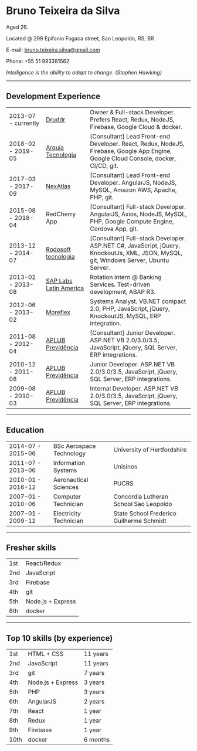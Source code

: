 # Bruno Teixeira da Silva

Aged 26.

Located @ 299 Epifanio Fogaca street, Sao Leopoldo, RS, BR

E-mail: bruno.teixeira.silva@gmail.com

Phone: +55 51 993381562

<div class="box"><i>Intelligence is the ability to adapt to change. (Stephen Hawking)</i></div>

---

## Development Experience

<table>
	<body>
		<tr>
			<td>
				2013-07 -
				currently
			</td>
			<td>				
				<a href="https://druddr.com">Druddr</a>
			</td>
			<td>
				Owner & Full-stack Developer. Prefers React, Redux, NodeJS, Firebase, Google Cloud & docker.
			</td>
		</tr>
		<tr>
			<td>
				2018-02 -
				2019-05
			</td>
			<td>				
				<a href="https://arquia.com.br">Arquia Tecnologia</a>
			</td>				
			<td>
				[Consultant] Lead Front-end Developer. React, Redux, NodeJS, Firebase, Google App Engine, Google Cloud Console, docker, CI/CD, git.
			</td>
		</tr>
		<tr>
			<td>
				2017-03 -
				2017-09
			</td>
			<td>				
				<a href="https://nexatlas.com">NexAtlas</a>
			</td>				
			<td>
				[Consultant] Lead Front-end Developer. AngularJS, NodeJS, MySQL, Amazon AWS, Apache, PHP, git.
			</td>
		</tr>
		<tr>
			<td>
				2015-08 -
				2018-04
			</td>
			<td>
				RedCherry App
			</td>
			<td>
				[Consultant] Full-stack Developer. AngularJS, Axios, NodeJS, MySQL, PHP, Google Compute Engine, Cordova App, git.
			</td>
		</tr>
		<tr>
			<td>
				2013-12 -
				2014-07
			</td>
			<td>
				<a href="http://www.rodosoft.com.br">Rodosoft tecnologia</a>
			</td>
			<td>
				[Consultant] Full-stack Developer. ASP.NET C#, JavaScript, jQuery, KnockoutJs, XML, JSON, MySQL, git, Windows Server, Ubuntu Server.
			</td>
		</tr>
		<tr>
			<td>
				2013-02 -
				2013-08
			</td>
			<td>
				<a href="https://www.sap.com/brazil/about.html">SAP Labs Latin America</a>
			</td>
			<td>
				Rotation Intern @ Banking Services. Test-driven development, ABAP R3.
			</td>
		</tr>
		<tr>
			<td>
				2012-06 -
				2013-02
			</td>
			<td>
				<a href="http://www.moreflex.com">Moreflex</a>
			</td>
			<td>
				Systems Analyst. VB.NET compact 2.0, PHP, JavaScript, jQuery, KnockoutJS, MySQL, ERP integration.
			</td>
		</tr>
		<tr>
			<td>
				2011-08 - 2012-04
			</td>
			<td>
				<a href="http://www.aplub.com.br/site/servicos-aplub-previdencia-seguros-capitalizacao/previdencia">APLUB Previdência</a>
			</td>
			<td>
				[Consultant] Junior Developer. ASP.NET VB 2.0/3.0/3.5, JavaScript, jQuery, SQL Server, ERP integrations.
			</td>
		</tr>
		<tr>
			<td>
				2010-12 - 2011-08
			</td>
			<td>
				<a href="http://www.aplub.com.br/site/servicos-aplub-previdencia-seguros-capitalizacao/previdencia">APLUB Previdência</a>
			</td>
			<td>
				Junior Developer. ASP.NET VB 2.0/3.0/3.5, JavaScript, jQuery, SQL Server, ERP integrations.
			</td>
		</tr>
		<tr>
			<td>
				2009-08 - 2010-03
			</td>
			<td>
				<a href="http://www.aplub.com.br/site/servicos-aplub-previdencia-seguros-capitalizacao/previdencia">APLUB Previdência</a>
			</td>
			<td>
				Internal Developer. ASP.NET VB 2.0/3.0/3.5, JavaScript, jQuery, SQL Server, ERP integrations.
			</td>
		</tr>
	</body>
</table>

---

## Education

<table>
	<body>
		<tr>
			<td>2014-07 - 2015-06</td>
			<td>BSc Aerospace Technology</td>
			<td>University of Hertfordshire</td>
		</tr>
		<tr>
			<td>2011-07 - 2013-06</td>
			<td>Information Systems</td>
			<td>Unisinos</td>
		</tr>
		<tr>
			<td>2010-01 - 2016-12</td>
			<td>Aeronautical Sciences</td>
			<td>PUCRS</td>
		</tr>
		<tr>
			<td>2007-01 - 2010-06</td>
			<td>Computer Technician</td>
			<td>Concordia Lutheran School Sao Leopoldo</td>
		</tr>
		<tr>
			<td>2007-01 - 2009-12</td>
			<td>Electricity Technician</td>
			<td>State School Frederico Guilherme Schmidt</td>
		</tr>
	</body>
</table>

---

## Fresher skills

<table>
	<body class="padded-first">
		<tr>
			<td>1st</td>
			<td>React/Redux</td>
		</tr>
		<tr>
			<td>2nd</td>
			<td>JavaScript</td>
		</tr>
		<tr>
			<td>3rd</td>
			<td>Firebase</td>
		</tr>
		<tr>
			<td>4th</td>
			<td>git</td>
		</tr>
		<tr>
			<td>5th</td>
			<td>Node.js + Express</td>
		</tr>
		<tr>
			<td>6th</td>
			<td>docker</td>
		</tr>
	</body>
</table>

---

## Top 10 skills (by experience)

<table>
	<body>
		<tr>
			<td>1st</td>
			<td>HTML + CSS</td>
			<td>11 years</td>
		</tr>
		<tr>
			<td>2nd</td>
			<td>JavaScript</td>
			<td>11 years</td>
		</tr>
		<tr>
			<td>3rd</td>
			<td>git</td>
			<td>7 years</td>
		</tr>
		<tr>
			<td>4th</td>
			<td>Node.js + Express</td>
			<td>3 years</td>
		</tr>
		<tr>
			<td>5th</td>
			<td>PHP</td>
			<td>3 years</td>
		</tr>
		<tr>
			<td>6th</td>
			<td>AngularJS</td>
			<td>2 years</td>
		</tr>
		<tr>
			<td>7th</td>
			<td>React</td>
			<td>1 year</td>
		</tr>
		<tr>
			<td>8th</td>
			<td>Redux</td>
			<td>1 year</td>
		</tr>
		<tr>
			<td>9th</td>
			<td>Firebase</td>
			<td>1 year</td>
		</tr>
		<tr>
			<td>10th</td>
			<td>docker</td>
			<td>6 months</td>
		</tr>
	</body>
</table>
